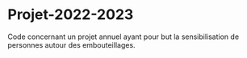 # Projet-2022-2023
Code concernant un projet annuel ayant pour but la sensibilisation de personnes autour des embouteillages.
